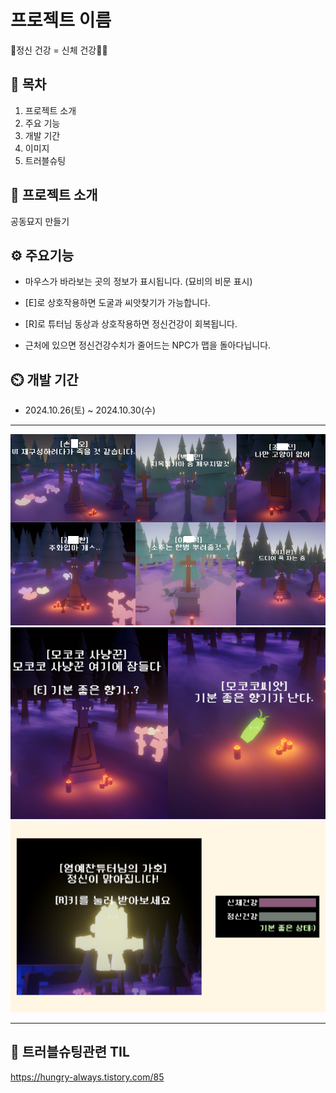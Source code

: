 # 프로젝트 이름
🧠정신 건강 = 신체 건강🤸‍♂️

## 📖 목차
1. 프로젝트 소개
2. 주요 기능
3. 개발 기간
4. 이미지
5. 트러블슈팅
    
## 🎃 프로젝트 소개
공동묘지 만들기

## ⚙ 주요기능

- 마우스가 바라보는 곳의 정보가 표시됩니다. (묘비의 비문 표시)

- [E]로 상호작용하면 도굴과 씨앗찾기가 가능합니다.

- [R]로 튜터님 동상과 상호작용하면 정신건강이 회복됩니다.

- 근처에 있으면 정신건강수치가 줄어드는 NPC가 맵을 돌아다닙니다.


## ⏲️ 개발 기간
- 2024.10.26(토) ~ 2024.10.30(수)
***
![GraveStones](https://github.com/HooBBoo/UnityChapter5/blob/main/GraveStones.png)
![씨앗 찾기](https://github.com/HooBBoo/UnityChapter5/blob/main/02Readme.png)
![튜터님의 가호](https://github.com/HooBBoo/UnityChapter5/blob/main/01Readme.png)
***

## 🎇 트러블슈팅관련 TIL
<https://hungry-always.tistory.com/85>
